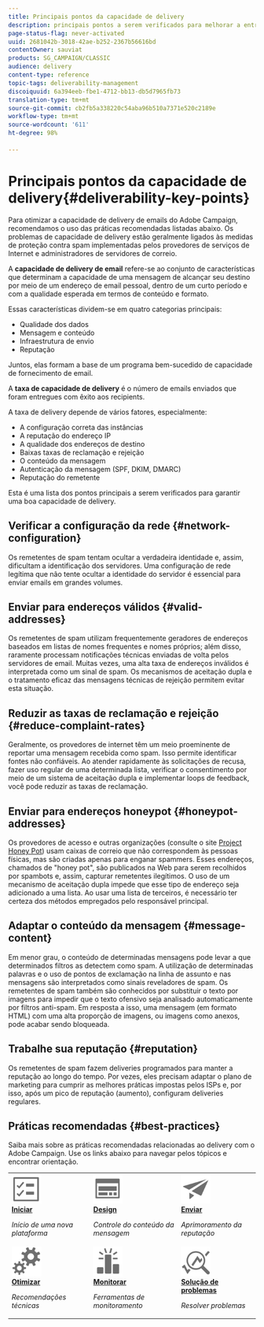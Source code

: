 ```yaml
---
title: Principais pontos da capacidade de delivery
description: principais pontos a serem verificados para melhorar a entrega
page-status-flag: never-activated
uuid: 2681042b-3018-42ae-b252-2367b56616bd
contentOwner: sauviat
products: SG_CAMPAIGN/CLASSIC
audience: delivery
content-type: reference
topic-tags: deliverability-management
discoiquuid: 6a394eeb-fbe1-4712-bb13-db5d7965fb73
translation-type: tm+mt
source-git-commit: cb2fb5a338220c54aba96b510a7371e520c2189e
workflow-type: tm+mt
source-wordcount: '611'
ht-degree: 98%

---
```



# Principais pontos da capacidade de delivery{#deliverability-key-points}

Para otimizar a capacidade de delivery de emails do Adobe Campaign, recomendamos o uso das práticas recomendadas listadas abaixo. Os problemas de capacidade de delivery estão geralmente ligados às medidas de proteção contra spam implementadas pelos provedores de serviços de Internet e administradores de servidores de correio.

A **capacidade de delivery de email** refere-se ao conjunto de características que determinam a capacidade de uma mensagem de alcançar seu destino por meio de um endereço de email pessoal, dentro de um curto período e com a qualidade esperada em termos de conteúdo e formato.

Essas características dividem-se em quatro categorias principais:
* Qualidade dos dados
* Mensagem e conteúdo
* Infraestrutura de envio
* Reputação

Juntos, elas formam a base de um programa bem-sucedido de capacidade de fornecimento de email.

A **taxa de capacidade de delivery** é o número de emails enviados que foram entregues com êxito aos recipients.

A taxa de delivery depende de vários fatores, especialmente:
* A configuração correta das instâncias
* A reputação do endereço IP
* A qualidade dos endereços de destino
* Baixas taxas de reclamação e rejeição
* O conteúdo da mensagem
* Autenticação da mensagem (SPF, DKIM, DMARC)
* Reputação do remetente

Esta é uma lista dos pontos principais a serem verificados para garantir uma boa capacidade de delivery.

## Verificar a configuração da rede {#network-configuration}

Os remetentes de spam tentam ocultar a verdadeira identidade e, assim, dificultam a identificação dos servidores. Uma configuração de rede legítima que não tente ocultar a identidade do servidor é essencial para enviar emails em grandes volumes.

## Enviar para endereços válidos {#valid-addresses}

Os remetentes de spam utilizam frequentemente geradores de endereços baseados em listas de nomes frequentes e nomes próprios; além disso, raramente processam notificações técnicas enviadas de volta pelos servidores de email. Muitas vezes, uma alta taxa de endereços inválidos é interpretada como um sinal de spam. Os mecanismos de aceitação dupla e o tratamento eficaz das mensagens técnicas de rejeição permitem evitar esta situação.

## Reduzir as taxas de reclamação e rejeição {#reduce-complaint-rates}

Geralmente, os provedores de internet têm um meio proeminente de reportar uma mensagem recebida como spam. Isso permite identificar fontes não confiáveis. Ao atender rapidamente às solicitações de recusa, fazer uso regular de uma determinada lista, verificar o consentimento por meio de um sistema de aceitação dupla e implementar loops de feedback, você pode reduzir as taxas de reclamação.

## Enviar para endereços honeypot {#honeypot-addresses}

Os provedores de acesso e outras organizações (consulte o site [Project Honey Pot](https://www.projecthoneypot.org/)) usam caixas de correio que não correspondem às pessoas físicas, mas são criadas apenas para enganar spammers. Esses endereços, chamados de &quot;honey pot&quot;, são publicados na Web para serem recolhidos por spambots e, assim, capturar remetentes ilegítimos. O uso de um mecanismo de aceitação dupla impede que esse tipo de endereço seja adicionado a uma lista. Ao usar uma lista de terceiros, é necessário ter certeza dos métodos empregados pelo responsável principal.

## Adaptar o conteúdo da mensagem {#message-content}

Em menor grau, o conteúdo de determinadas mensagens pode levar a que determinados filtros as detectem como spam. A utilização de determinadas palavras e o uso de pontos de exclamação na linha de assunto e nas mensagens são interpretados como sinais reveladores de spam. Os remetentes de spam também são conhecidos por substituir o texto por imagens para impedir que o texto ofensivo seja analisado automaticamente por filtros anti-spam. Em resposta a isso, uma mensagem (em formato HTML) com uma alta proporção de imagens, ou imagens como anexos, pode acabar sendo bloqueada.

## Trabalhe sua reputação {#reputation}

Os remetentes de spam fazem deliveries programados para manter a reputação ao longo do tempo. Por vezes, eles precisam adaptar o plano de marketing para cumprir as melhores práticas impostas pelos ISPs e, por isso, após um pico de reputação (aumento), configuram deliveries regulares.

## Práticas recomendadas {#best-practices}

Saiba mais sobre as práticas recomendadas relacionadas ao delivery com o Adobe Campaign. Use os links abaixo para navegar pelos tópicos e encontrar orientação.

<table>
<tr>
  <td>
    <a href="starting-new-platform.md">
      <img alt="Iniciar" src="assets/do-not-localize/start.svg" width="60px"/>
    </a>
    <div>
      <a href="starting-new-platform.md">
    <strong>Iniciar</strong>
    </a>
    </div>
    <p>
    <em>Início de uma nova plataforma</em>
    <p>
  </td>
   <td>
    <a href="control-message-content.md">
      <img alt="Design" src="assets/do-not-localize/design.svg" width="60px"/>
    </a>
    <div>
      <a href="control-message-content.md">
    <strong>Design</strong>
    </a>
    </div>
    <p>
    <em>Controle do conteúdo da mensagem</em>
    <p>
  </td>
  <td>
    <a href="improve-reputation.md">
      <img alt="Design" src="assets/do-not-localize/check.svg" width="60px"/>
    </a>
    <div>
      <a href="improve-reputation.md">
    <strong>Enviar</strong>
    </a>
    </div>
    <p>
    <em>Aprimoramento da reputação</em>
    <p>
  </td>
</tr>
<tr>
  <td>
    <a href="technical-recommendations.md">
      <img alt="Otimizar" src="assets/do-not-localize/optimize.svg" width="60px"/>
    </a>
    <div>
      <a href="technical-recommendations.md">
    <strong>Otimizar</strong>
    </a>
    </div>
    <p>
    <em>Recomendações técnicas</em>
    <p>
  </td>
   <td>
    <a href="monitoring-deliverability.md">
      <img alt="Verificar" src="assets/do-not-localize/monitor.svg" width="60px"/>
    </a>
    <div>
      <a href="monitoring-deliverability.md">
    <strong>Monitorar</strong>
    </a>
    </div>
    <p>
    <em>Ferramentas de monitoramento</em>
    <p>
  </td>
  <td>
    <a href="deliverability-faq.md">
      <img alt="Otimizar" src="assets/do-not-localize/troubleshoot.svg" width="60px"/>
    </a>
    <div>
      <a href="deliverability-faq.md">
    <strong>Solução de problemas</strong>
    </a>
    </div>
    <p>
    <em>Resolver problemas</em>
    <p>
  </td>
</tr>
</table>

